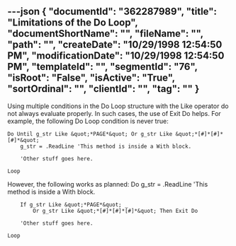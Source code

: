 ---json
{
  "documentId": "362287989",
  "title": "Limitations of the Do Loop",
  "documentShortName": "",
  "fileName": "",
  "path": "",
  "createDate": "10/29/1998 12:54:50 PM",
  "modificationDate": "10/29/1998 12:54:50 PM",
  "templateId": "",
  "segmentId": "76",
  "isRoot": "False",
  "isActive": "True",
  "sortOrdinal": "",
  "clientId": "",
  "tag": ""
}
---

Using multiple conditions in the Do Loop structure with the Like operator do not always evaluate properly. In such cases, the use of Exit Do helps. For example, the following Do Loop condition is never true:

    Do Until g_str Like &quot;*PAGE*&quot; Or g_str Like &quot;*[#]*[#]*[#]*&quot;
        g_str = .ReadLine 'This method is inside a With block.

        'Other stuff goes here.

    Loop

However, the following works as planned:
    Do
        g_str = .ReadLine 'This method is inside a With block.
        
        If g_str Like &quot;*PAGE*&quot; _ 
            Or g_str Like &quot;*[#]*[#]*[#]*&quot; Then Exit Do

        'Other stuff goes here.

    Loop
